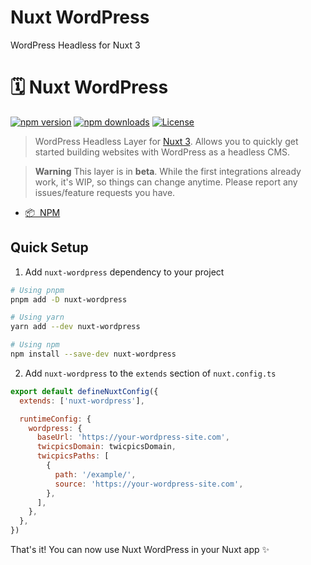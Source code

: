 # Nuxt WordPress

WordPress Headless for Nuxt 3

# 🗓️ Nuxt WordPress

[![npm version][npm-version-src]][npm-version-href]
[![npm downloads][npm-downloads-src]][npm-downloads-href]
[![License][license-src]][license-href]

> WordPress Headless Layer for [Nuxt 3](https://nuxt.com). Allows you to quickly get started building websites with WordPress as a headless CMS.

> **Warning**
> This layer is in **beta**. While the first integrations already work, it's WIP, so things can change anytime.
> Please report any issues/feature requests you have.

- [📦 &nbsp;NPM](https://www.npmjs.com/package/nuxt-wordpress)

## Quick Setup

1. Add `nuxt-wordpress` dependency to your project

```bash
# Using pnpm
pnpm add -D nuxt-wordpress

# Using yarn
yarn add --dev nuxt-wordpress

# Using npm
npm install --save-dev nuxt-wordpress
```

2. Add `nuxt-wordpress` to the `extends` section of `nuxt.config.ts`

```js
export default defineNuxtConfig({
  extends: ['nuxt-wordpress'],

  runtimeConfig: {
    wordpress: {
      baseUrl: 'https://your-wordpress-site.com',
      twicpicsDomain: twicpicsDomain,
      twicpicsPaths: [
        {
          path: '/example/',
          source: 'https://your-wordpress-site.com',
        },
      ],
    },
  },
})
```

That's it! You can now use Nuxt WordPress in your Nuxt app ✨

<!-- Badges -->

[npm-version-src]: https://img.shields.io/npm/v/nuxt-calendly/latest.svg?style=flat&colorA=18181B&colorB=28CF8D
[npm-version-href]: https://npmjs.com/package/nuxt-calendly
[npm-downloads-src]: https://img.shields.io/npm/dm/nuxt-calendly.svg?style=flat&colorA=18181B&colorB=28CF8D
[npm-downloads-href]: https://npmjs.com/package/nuxt-calendly
[license-src]: https://img.shields.io/npm/l/nuxt-calendly.svg?style=flat&colorA=18181B&colorB=28CF8D
[license-href]: https://npmjs.com/package/nuxt-calendly
